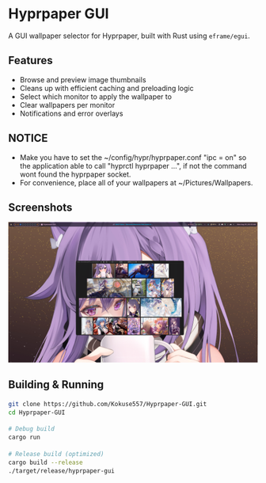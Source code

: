 # Hyprpaper GUI

A GUI wallpaper selector for Hyprpaper, built with Rust using `eframe/egui`.

## Features
- Browse and preview image thumbnails
- Cleans up with efficient caching and preloading logic
- Select which monitor to apply the wallpaper to
- Clear wallpapers per monitor
- Notifications and error overlays

## NOTICE
- Make you have to set the ~/config/hypr/hyprpaper.conf "ipc = on" so the application able to call "hyprctl hyprpaper ...", if not the command wont found the hyprpaper socket.
- For convenience, place all of your wallpapers at ~/Pictures/Wallpapers.

## Screenshots
![Hyprpaper GUI Screenshot](docs/hyprpaper-gui_hyprshot.png)

## Building & Running

```bash
git clone https://github.com/Kokuse557/Hyprpaper-GUI.git
cd Hyprpaper-GUI

# Debug build
cargo run

# Release build (optimized)
cargo build --release
./target/release/hyprpaper-gui
